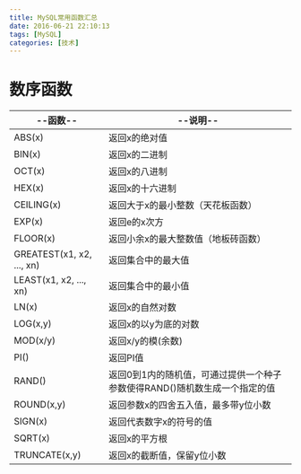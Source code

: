 ```yaml
---
title: MySQL常用函数汇总
date: 2016-06-21 22:10:13
tags: [MySQL]  
categories: [技术]
---
```

# 数序函数
|--函数--|--说明--|
|-------|--------|
|ABS(x)|返回x的绝对值|
|BIN(x)|返回x的二进制|
|OCT(x)|返回x的八进制|
|HEX(x)|返回x的十六进制|
|CEILING(x)|返回大于x的最小整数（天花板函数）|
|EXP(x)|返回e的x次方|
|FLOOR(x)|返回小余x的最大整数值（地板砖函数）|
|GREATEST(x1, x2, ..., xn)|返回集合中的最大值|
|LEAST(x1, x2, ..., xn)|返回集合中的最小值|
|LN(x)|返回x的自然对数|
|LOG(x,y)|返回x的以y为底的对数|
|MOD(x/y)|返回x/y的模(余数)|
|PI()|返回PI值|
|RAND()|返回0到1内的随机值，可通过提供一个种子参数使得RAND()随机数生成一个指定的值|
|ROUND(x,y)|返回参数x的四舍五入值，最多带y位小数|
|SIGN(x)|返回代表数字x的符号的值|
|SQRT(x)|返回x的平方根|
|TRUNCATE(x,y)|返回x的截断值，保留y位小数|

